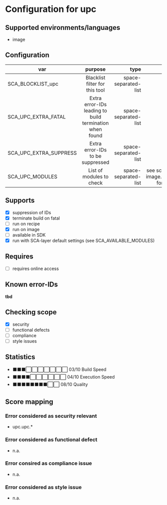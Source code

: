 # Configuration for upc

## Supported environments/languages

* image

## Configuration

| var | purpose | type | default |
| ------------- |:-------------:| -----:| -----:
| SCA_BLOCKLIST_upc | Blacklist filter for this tool | space-separated-list | ""
| SCA_UPC_EXTRA_FATAL | Extra error-IDs leading to build termination when found | space-separated-list | "":
| SCA_UPC_EXTRA_SUPPRESS | Extra error-IDs to be suppressed | space-separated-list | ""
| SCA_UPC_MODULES | List of modules to check | space-separated-list | see sca-upc-image.bbclass for details

## Supports

* [x] suppression of IDs
* [x] terminate build on fatal
* [ ] run on recipe
* [x] run on image
* [ ] available in SDK
* [x] run with SCA-layer default settings (see SCA_AVAILABLE_MODULES)

## Requires

* [ ] requires online access

## Known error-IDs

__tbd__

## Checking scope

* [x] security
* [ ] functional defects
* [ ] compliance
* [ ] style issues

## Statistics

* ⬛⬛⬛⬜⬜⬜⬜⬜⬜⬜ 03/10 Build Speed
* ⬛⬛⬛⬛⬜⬜⬜⬜⬜⬜ 04/10 Execution Speed
* ⬛⬛⬛⬛⬛⬛⬛⬛⬜⬜ 08/10 Quality

## Score mapping

### Error considered as security relevant

* upc.upc.*

### Error considered as functional defect

* n.a.

### Error consired as compliance issue

* n.a.

### Error considered as style issue

* n.a.
